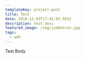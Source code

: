 ```yaml
---
templateKey: project-post
title: Test
date: 2018-12-03T17:41:03.565Z
description: Test desc
featured_image: /img/jumbotron.jpg
tags:
  - web
---
```

Test Body
